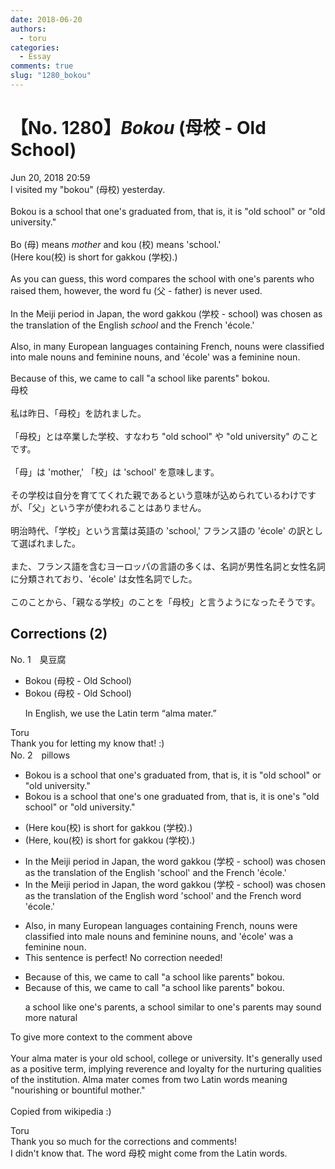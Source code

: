 ```yaml
---
date: 2018-06-20
authors:
  - toru
categories:
  - Essay
comments: true
slug: "1280_bokou"
---
```


# 【No. 1280】<strong><em>Bokou</em></strong> (母校 - Old School)
<div class="date">Jun 20, 2018 20:59</div>
<div id="post"><div id="body_show_ori">
I visited my "bokou" (母校) yesterday.<br/><br/>Bokou is a school that one's graduated from, that is, it is "old school" or "old university."<br/><br/>Bo (母) means <em>mother</em> and kou (校) means 'school.'<br/>(Here kou(校) is short for gakkou (学校).)<br/><br/>As you can guess, this word compares the school with one's parents who raised them, however, the word fu (父 - father) is never used.<br/><br/>In the Meiji period in Japan, the word gakkou (学校 - school) was chosen as the translation of the English <em>school</em> and the French 'école.'<br/><br/>Also, in many European languages containing French, nouns were classified into male nouns and feminine nouns, and 'école' was a feminine noun.<br/><br/>Because of this, we came to call "a school like parents" bokou.
</div></div>

<!-- more -->

<div id="post_ja"><div id="body_show_mo">
母校<br/><br/>私は昨日、「母校」を訪れました。<br/><br/>「母校」とは卒業した学校、すなわち "old school" や "old university" のことです。<br/><br/>「母」は 'mother,' 「校」は 'school' を意味します。<br/><br/>その学校は自分を育ててくれた親であるという意味が込められているわけですが、「父」という字が使われることはありません。<br/><br/>明治時代、「学校」という言葉は英語の 'school,' フランス語の 'école' の訳として選ばれました。<br/><br/>また、フランス語を含むヨーロッパの言語の多くは、名詞が男性名詞と女性名詞に分類されており、'école' は女性名詞でした。<br/><br/>このことから、「親なる学校」のことを「母校」と言うようになったそうです。
</div></div>

## Corrections (2)
<div id="block"><div class="first_name"> No. 1　<span class="just_name">臭豆腐</span></div><div id="block2">
<ul class="correction_field">
<li class="incorrect">Bokou (母校 - Old School)</li>
<li class="corrected correct">
Bokou (母校 - Old School)
<p class="correction_comment">In English, we use the Latin term “alma mater.”</p>
</li>
</ul>
</div><div class="name"><span class="just_name">Toru</span><br>
Thank you for letting my know that! :)
</div>
</div>
<div id="block"><div class="first_name"> No. 2　<span class="just_name">pillows</span></div><div id="block2">
<ul class="correction_field">
<li class="incorrect">Bokou is a school that one's graduated from, that is, it is "old school" or "old university."</li>
<li class="corrected correct">
Bokou is a school that <span class="sline">one's</span> <span class="f_red">one </span>graduated from, that is, it is <span class="f_red">one's</span> "old school" or "old university."
</li>
</ul>
<ul class="correction_field">
<li class="incorrect">(Here kou(校) is short for gakkou (学校).)</li>
<li class="corrected correct">
(Here<span class="f_red">,</span> kou(校) is short for gakkou (学校).)
</li>
</ul>
<ul class="correction_field">
<li class="incorrect">In the Meiji period in Japan, the word gakkou (学校 - school) was chosen as the translation of the English 'school' and the French 'école.'</li>
<li class="corrected correct">
In the Meiji period in Japan, the word gakkou (学校 - school) was chosen as the translation of the English <span class="f_red">word</span> 'school' and the French <span class="f_red">word</span> 'école.'
</li>
</ul>
<ul class="correction_field">
<li class="incorrect">Also, in many European languages containing French, nouns were classified into male nouns and feminine nouns, and 'école' was a feminine noun.</li>
<li class="corrected perfect">This sentence is perfect! No correction needed!</li>
</ul>
<ul class="correction_field">
<li class="incorrect">Because of this, we came to call "a school like parents" bokou.</li>
<li class="corrected correct">
Because of this, we came to call "<span class="f_blue">a school like parents</span>" bokou.
<p class="correction_comment">a school like one's parents, a school similar to one's parents may sound more natural</p>
</li>
</ul>
<p class="comment_small">
 To give more context to the comment above
 <br/>
 <br/>
 Your alma mater is your old school, college or university. It's generally used as a positive term, implying reverence and loyalty for the nurturing qualities of the institution. Alma mater comes from two Latin words meaning "nourishing or bountiful mother."
 <br/>
 <br/>
 Copied from wikipedia :)
</p>

</div><div class="name"><span class="just_name">Toru</span><br>
Thank you so much for the corrections and comments!<br/>I didn't know that. The word 母校 might come from the Latin words.
</div>
</div>
